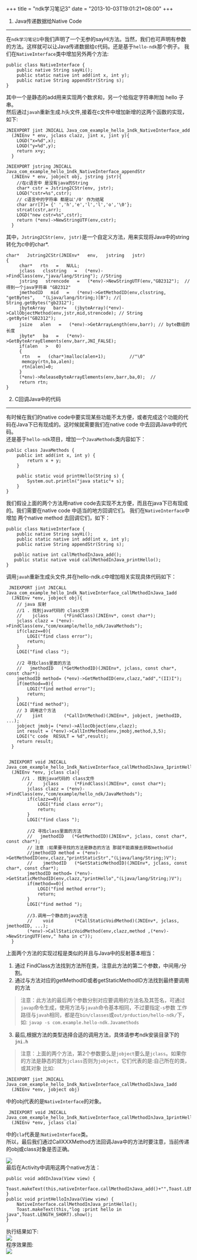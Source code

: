 +++
title = "ndk学习笔记3"
date = "2013-10-03T19:01:21+08:00"
+++
1. Java传递数据给Native Code
---
在`ndk学习笔记1`中我们声明了一个无参的sayHi方法。当然，我们也可声明有参数的方法。这样就可以让Java传递数据给c代码。还是基于`hello-ndk`那个例子。 <!--more-->
我们在`NativeInterface`类中增加另外两个方法:   

	public class NativeInterface {
    	public native String sayHi();
    	public static native int add(int x, int y);
    	public native String appendStr(String s);
	}
其中一个是静态的add用来实现两个数求和，另一个给指定字符串附加 hello 子串。  
然后通过`javah`重新生成.h头文件,接着在c文件中增加新增的这两个函数的实现，如下:  

	JNIEXPORT jint JNICALL Java_com_example_hello_1ndk_NativeInterface_add
	  (JNIEnv * env, jclass clazz, jint x, jint y){
		LOGD("x=%d",x);
		LOGD("y=%d",y);
		return x+y;
	  }

	JNIEXPORT jstring JNICALL Java_com_example_hello_1ndk_NativeInterface_appendStr
	  (JNIEnv * env, jobject obj, jstring jstr){
		//在c语言中 是没有java的String
		char* cstr = Jstring2CStr(env, jstr);
		LOGD("cstr=%s",cstr);
		// c语言中的字符串 都是以'/0' 作为结尾
		char arr[7]= {' ','h','e','l','l','o','\0'};
		strcat(cstr,arr);
		LOGD("new cstr=%s",cstr);
		return (*env)->NewStringUTF(env,cstr);
	  }
其中，`Jstring2CStr(env, jstr)`是一个自定义方法，用来实现将Java中的string转化为c中的char*.

	char*   Jstring2CStr(JNIEnv*   env,   jstring   jstr)
	{
		 char*   rtn   =   NULL;
		 jclass   clsstring   =   (*env)->FindClass(env,"java/lang/String"); //String
		 jstring   strencode   =   (*env)->NewStringUTF(env,"GB2312");  // 得到一个java字符串 "GB2312"
		 jmethodID   mid   =   (*env)->GetMethodID(env,clsstring,   "getBytes",   "(Ljava/lang/String;)[B"); //[ String.getBytes("gb2312");
		 jbyteArray   barr=   (jbyteArray)(*env)->CallObjectMethod(env,jstr,mid,strencode); // String .getByte("GB2312");
		 jsize   alen   =   (*env)->GetArrayLength(env,barr); // byte数组的长度
		 jbyte*   ba   =   (*env)->GetByteArrayElements(env,barr,JNI_FALSE);
		 if(alen   >   0)
		 {
		  rtn   =   (char*)malloc(alen+1);         //"\0"
		  memcpy(rtn,ba,alen);
		  rtn[alen]=0;
		 }
		 (*env)->ReleaseByteArrayElements(env,barr,ba,0);  //
		 return rtn;
	}
2. C回调Java中的代码
---
有时候在我们的native code中要实现某些功能不太方便，或者完成这个功能的代码在Java下已有现成的。这时候就需要我们在native code 中去回调Java中的代码。  
还是基于`hello-ndk`项目，增加一个`JavaMethods`类内容如下：  

	public class JavaMethods {
		public int add(int x, int y) {
			return x + y;
		}

		public static void printHello(String s) {
			System.out.println("java static"+ s);
		}
	}
我们假设上面的两个方法用native code去实现不太方便，而且在java下已有现成的。我们需要在native code 中适当的地方回调它们。  我们在`NativeInterface`中增加
两个native method 去回调它们，如下：  

	public class NativeInterface {
		public native String sayHi();
		public static native int add(int x, int y);
		public native String appendStr(String s);

	   public native int callMethodInJava_add();
	   public static native void callMethodInJava_printHello();
	}

调用`javah`重新生成头文件,并在hello-ndk.c中增加相关实现具体代码如下：  

	 JNIEXPORT jint JNICALL Java_com_example_hello_1ndk_NativeInterface_callMethodInJava_1add
	  (JNIEnv *env, jobject obj){
		// java 反射
		//1 . 找到java代码的 class文件
		//    jclass      (*FindClass)(JNIEnv*, const char*);
		jclass clazz = (*env)->FindClass(env,"com/example/hello_ndk/JavaMethods");
		if(clazz==0){
			LOGI("find class error");
			return;
		}
		LOGI("find class ");

		//2 寻找class里面的方法
		//   jmethodID   (*GetMethodID)(JNIEnv*, jclass, const char*, const char*);
		jmethodID method= (*env)->GetMethodID(env,clazz,"add","(II)I");
		if(method==0){
			LOGI("find method error");
			return;
		}
		LOGI("find method");
		// 3 调用这个方法
		//    jint        (*CallIntMethod)(JNIEnv*, jobject, jmethodID, ...);
		jobject jmobj= (*env)->AllocObject(env,clazz);
		int result = (*env)->CallIntMethod(env,jmobj,method,3,5);
		LOGI("c code  RESULT = %d",result);
		return result;
	  }


	 JNIEXPORT void JNICALL Java_com_example_hello_1ndk_NativeInterface_callMethodInJava_1printHello
	  (JNIEnv *env, jclass cla){
		  //1 . 找到java代码的 class文件
			//    jclass      (*FindClass)(JNIEnv*, const char*);
			jclass clazz = (*env)->FindClass(env,"com/example/hello_ndk/JavaMethods");
			if(clazz==0){
				LOGI("find class error");
				return;
			}
			LOGI("find class ");

			//2 寻找class里面的方法
			//   jmethodID   (*GetMethodID)(JNIEnv*, jclass, const char*, const char*);
			// 注意 :如果要寻找的方法是静态的方法 那就不能直接去获取methodid
			//jmethodID method = (*env)->GetMethodID(env,clazz,"printStaticStr","(Ljava/lang/String;)V");
			//    jmethodID   (*GetStaticMethodID)(JNIEnv*, jclass, const char*, const char*);
			jmethodID method= (*env)->GetStaticMethodID(env,clazz,"printHello","(Ljava/lang/String;)V");
			if(method==0){
				LOGI("find method error");
				return;
			}
			LOGI("find method ");

			//3.调用一个静态的java方法
			//    void        (*CallStaticVoidMethod)(JNIEnv*, jclass, jmethodID, ...);
			(*env)->CallStaticVoidMethod(env,clazz,method ,(*env)->NewStringUTF(env," haha in c"));
	  }
上面两个方法的实现过程是类似的并且与Java中的反射基本相当：

1. 通过 FindClass方法找到方法所在类，注意此方法的第二个参数，中间用`/`分割。
2. 通过与方法对应的getMethodID或者getStaticMethodID方法找到最终要调用的方法  
> 注意：此方法的最后两个参数分别对应要调用的方法名及其签名，可通过`javap`命令生成，使用方法与`javah`命令基本相同，不过要指定`-s`参数
> 工作路径与`javah`相同，都是在`bin/classes`或`out/prduction/hello-ndk/`下，如: `javap -s com.example.hello-ndk.Javamethods`

3. 最后,根据方法的类型选择合适的调用方法，具体请参考ndk安装目录下的`jni.h`  
> 注意：上面的两个方法，第2个参数要么是`jobject`要么是`jclass`。如果你的方法是静态的就为`jclass`否则为`jobject`，它们代表的是:自己所在的类，或其对象
> 比如: 


	JNIEXPORT jint JNICALL Java_com_example_hello_1ndk_NativeInterface_callMethodInJava_1add
	  (JNIEnv *env, jobject obj)

中的obj代表的是`NativeInterface`的对象。

	 JNIEXPORT void JNICALL Java_com_example_hello_1ndk_NativeInterface_callMethodInJava_1printHello
	  (JNIEnv *env, jclass cla)

中的`cla`代表是:`NativeInterface`类。  
所以，最后我们通过CallXXXMethod方法回调Java中的方法时要注意，当前传递的obj或class对象是否正确。

![](/images/posts/ndk3-javap.png)  
最后在Activity中调用这两个native方法：  

    public void addInJava(View view) {
        Toast.makeText(this,nativeInterface.callMethodInJava_add()+"",Toast.LENGTH_SHORT).show();
    }
    public void printHelloInJava(View view) {
        NativeInterface.callMethodInJava_printHello();
        Toast.makeText(this,"log :print hello in java",Toast.LENGTH_SHORT).show();
    }

执行结果如下:  
![](/images/posts/ndk3-result.png)  
程序效果图:  
![](/images/posts/ndk3-run.png)


